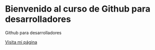 # Bienvenido al curso de Github para desarrolladores
Github para desarrolladores

[Visita mi página](https://flaviovalladolid.github.io/)
